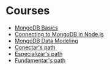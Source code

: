# Courses

<ul>
    <li><a href='https://learn.mongodb.com/c/MH8NmZCPVQqHasKQjKshag' target='_blank'>MongoDB Basics</a></li>
    <li><a href='https://learn.mongodb.com/c/Q0v0OCm3RCWsdsdpy_90Zw' target='_blank'>Connecting to MongoDB in Node.js</a></li>
    <li><a href='https://learn.mongodb.com/c/DtqSO3qjSU2Of-JyE4HNTA' target='_blank'>MongoDB Data Modeling</a></li>
    <li><a href='https://app.rocketseat.com.br/certificates/b62c505d-e729-4b59-8c01-eb69141921d4' target='_blank'>Conectar's path</a></li>
    <li><a href='https://app.rocketseat.com.br/certificates/84247585-af83-49b9-bcc9-9c99c12bcab5' target='_blank'>Especializar's path </a></li>
    <li><a href='https://app.rocketseat.com.br/certificates/300bc8c1-d5e0-48dd-bd3d-000ee397e72d' target='_blank'>Fundamentar's path </a></li>
</ul>